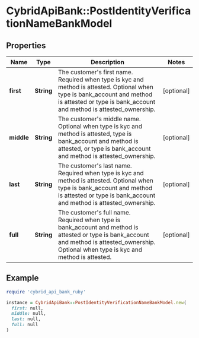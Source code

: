 # CybridApiBank::PostIdentityVerificationNameBankModel

## Properties

| Name | Type | Description | Notes |
| ---- | ---- | ----------- | ----- |
| **first** | **String** | The customer&#39;s first name. Required when type is kyc and method is attested. Optional when type is bank_account and method is attested or type is bank_account and method is attested_ownership. | [optional] |
| **middle** | **String** | The customer&#39;s middle name. Optional when type is kyc and method is attested, type is bank_account and method is attested, or type is bank_account and method is attested_ownership. | [optional] |
| **last** | **String** | The customer&#39;s last name. Required when type is kyc and method is attested. Optional when type is bank_account and method is attested or type is bank_account and method is attested_ownership. | [optional] |
| **full** | **String** | The customer&#39;s full name. Required when type is bank_account and method is attested or type is bank_account and method is attested_ownership. Optional when type is kyc and method is attested. | [optional] |

## Example

```ruby
require 'cybrid_api_bank_ruby'

instance = CybridApiBank::PostIdentityVerificationNameBankModel.new(
  first: null,
  middle: null,
  last: null,
  full: null
)
```


